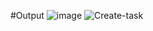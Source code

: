 #Output
![image](https://github.com/aqsasayyed/Todo-List/assets/84732662/b27902bf-1ef5-4167-866f-bdc3b902c3c6)
![Create-task](https://github.com/aqsasayyed/Todo-List/assets/84732662/9d793eb6-ef2d-4082-b9d5-15e4837e4ac7)
